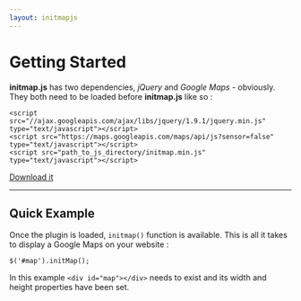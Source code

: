 ```yaml
---
layout: initmapjs
---
```

# Getting Started

__initmap.js__ has two dependencies, _jQuery_ and _Google Maps_ - obviously. They both need to be loaded before __initmap.js__ like so :

	<script src="//ajax.googleapis.com/ajax/libs/jquery/1.9.1/jquery.min.js" type="text/javascript"></script>
	<script src="https://maps.googleapis.com/maps/api/js?sensor=false" type="text/javascript"></script>
	<script src="path_to_js_directory/initmap.min.js" type="text/javascript"></script>

<p><a href="" class="btn btn-info">Download it</a></p>

--------------------------------------------------------------------------------

## Quick Example
Once the plugin is loaded, `initmap()` function is available.
This is all it takes to display a Google Maps on your website :

	$('#map').initMap();

<div class="alert alert-info">
	In this example <code>&lt;div id="map"&gt;&lt;/div&gt;</code> needs to exist and its width and height properties have been set.
</div>
